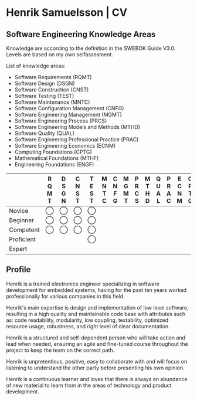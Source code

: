 # Henrik Samuelsson | CV

## Software Engineering Knowledge Areas

Knowledge are according to the definition in the SWEBOK Guide V3.0. Levels are based on my own selfassesment.

List of knowledge areas:

- Software Requirements (RQMT)  
- Software Design (DSGN)
- Software Construction (CNST)
- Software Testing (TEST)
- Software Maintenance (MNTC)
- Software Configuration Management (CNFG)
- Software Engineering Management (MGMT)
- Software Engineering Process (PRCS)
- Software Engineering Models and Methods (MTHD)
- Software Quality (QUAL)
- Software Engineering Professional Practice (PRAC)
- Software Engineering Economics (ECNM)
- Computing Foundations (CPTG)
- Mathematical Foundations (MTHF)
- Engineering Foundations (ENGF)


|            | R </BR> Q</BR>M</BR>T | D</BR>S</BR>G</BR>N | C</BR>N</BR>S</BR>T | T</BR>E</BR>S</BR>T | M</BR>N</BR>T</BR>C| C</BR>N</BR>F</BR>G | M</BR>G</BR>M</BR>T| P</BR>R</BR>C</BR>S | M</BR>T</BR>H</BR>D | Q</BR>U</BR>A</BR>L | P</BR>R</BR>A</BR>C | E</BR>C</BR>N</BR>M | C</BR>P</BR>T</BR>G | M</BR>T</BR>H</BR>F | E</BR>N</BR>G</BR>F |
| ---        | ---           | ---           | ---           | ---           | ---           | ---           | ---           | ---           | ---           | ---           | ---           | ---           | ---           | ---           | ---           |
| Novice     | ◯            | ◯            | ◯            | ◯            |               |               |               |               |               |               |               |               |               |               |               |
| Beginner   | ◯            | ◯            | ◯            | ◯            |               |               |               |               |               |               |               |               |               |               |               |
| Competent  | ◯            | ◯            | ◯            | ◯            |               |               |               |               |               |               |               |               |               |               |               |
| Proficient |               |               |               | ◯            |               |               |               |               |               |               |               |               |               |               |               |   
| Expert     |               |               |               |               |               |               |               |               |               |               |               |               |               |               |               |

## Profile

Henrik is a trained electronics engineer specializing in software development for embedded systems, having for the past ten years worked professionally for various companies in this field.

Henrik's main expertise is design and implementation of low level software, resulting in a high quality and maintainable code base with attributes such as: code readability, modularity, low coupling, testability, optimized resource usage, robustness, and right level of clear documentation.

Henrik is a structured and self-dependent person who will take action and lead when needed, ensuring an agile and fine-tuned course throughout the project to keep the  team on the correct path.

Henrik is unpretentious, positive, easy to collaborate with and will focus on listening to understand the other party before presenting his own opinion.

Henrik is a continuous learner and loves that there is always an abundance of new material to learn from in the areas of technology and product development.

<!--
**HenrikSamuelsson/henriksamuelsson** is a ✨ _special_ ✨ repository because its `README.md` (this file) appears on your GitHub profile.

Here are some ideas to get you started:

- 🔭 I’m currently working on ...
- 🌱 I’m currently learning ...
- 👯 I’m looking to collaborate on ...
- 🤔 I’m looking for help with ...
- 💬 Ask me about ...
- 📫 How to reach me: ...
- 😄 Pronouns: ...
- ⚡ Fun fact: ...
-->
